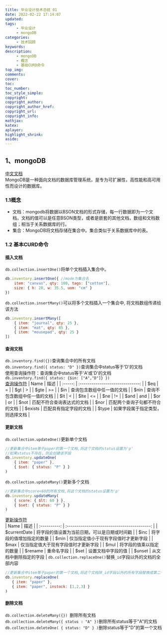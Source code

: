 ```yaml
---
title: 毕业设计技术总结 01
date: 2022-02-22 17:14:07
updated:
tags:
     - 毕业设计
     - mongoDB
categories:
     - 技术回顾
keywords:
description:
     - mongoDB
     - 概念
     - 基础CURD命令
top_img:
comments:
cover:
toc:
toc_number:
toc_style_simple:
copyright:
copyright_author:
copyright_author_href:
copyright_url:
copyright_info:
mathjax:
katex:
aplayer:
highlight_shrink:
aside:
---
```

## 1、mongoDB
[中文文档](https://docs.mongoing.com/)  
MongoDB是一种面向文档的数据库管理系统，是专为可扩展性，高性能和高可用性而设计的数据库。
### 1.1概念
- 文档：mongodb将数据以BSON文档的形式存储，每一行数据即为一个文档，文档的值可以是任意BSON类型，或者是嵌套的其他文档，数组和文档数组；相当于关系数据库的行。  
- 集合：MongoDB将文档存储在集合中。集合类似于关系数据库中的表。
### 1.2 基本CURD命令
#### 插入文档
`db.collection.insertOne()`将单个文档插入集合中。
```javascript
db.inventory.insertOne({ //mode为集合名
    item: "canvas", qty: 100, tags: ["cotton"], 
    size: { h: 28, w: 35.5, uom: "cm" } 
})
```
`db.collection.insertMany()`可以将多个文档插入一个集合中, 将文档数组传递给该方法
```javascript
db.inventory.insertMany([
    { item: "journal", qty: 25 }, 
    { item: "mat", qty: 85 },
    { item: "mousepad", qty: 25 }
])
```
#### 查询文档
`db.inventory.find({})`查询集合中的所有文档  
`db.inventory.find({ status: "D" })`查询集合中status等于'D'的文档  
使用查询操作符：查询集合中status等于'A'或'D'的文档  
`db.inventory.find({ status: {$in: ["A","D"]} })`  
[查询操作符](https://docs.mongodb.com/manual/reference/operator/query/)
|  Name   |               描述               |
| :-----: | :------------------------------: |
|   $eq   |                =                 |
|   $gt   |                >                 |
|  $gte   |                >=                |
|   $in   |    查询包含数组中任一值的文档    |
|  $nin   |   查询不包含数组中任一值的文档   |
|   $lt   |                <                 |
|  $lte   |                <=                |
|   $ne   |                !=                |
|  $and   |               and                |
|   $or   |                or                |
|  $not   |    匹配不符合查询表达式的文档    |
|  $nor   |  匹配两个查询子句都不符合的文档  |
| $exists |      匹配具有指定字段的文档      |
|  $type  | 如果字段属于指定类型，则选择文档 |

#### 更新文档
`db.collection.updateOne()`更新单个文档
```javascript
//更新集合中item等于paper的第一个文档,将这个文档的status设置为'p'
//如果status不存在，则会创建该字段
db.inventory.updateOne( 
    { item: "paper" },
    { $set: { status: "P" } }
)
```
`db.collection.updateMany()`更新多个文档
```javascript
//更新集合中score<60的所有文档,将这个文档的status设置为'p'
db.inventory.updateMany( 
    { score: { $lt: 60 } },
    { $set: { status: "P" } }
)
```
[更新操作符](https://docs.mongodb.com/manual/reference/operator/update/)  
|     Name     |                     描述                     |
| :----------: | :------------------------------------------: |
| $currentDate | 将字段的值设置为当前日期，可以是日期或时间戳 |
|     $inc     |           将字段的值增加指定的数量           |
|     $min     |     仅当指定值小于现有字段值时才更新字段     |
|     $max     |     仅当指定值大于现有字段值时才更新字段     |
|     $mul     |           将字段的值乘以指定的数量           |
|   $rename    |                  重命名字段                  |
|     $set     |              设置文档中字段的值              |
|    $unset    |            从文档中删除指定的字段            |
`db.collection.replaceOne()`替换`_id`字段以外的文档的全部内容
```javascript
//更新集合中item等于paper的第一个文档,将这个文档除_id字段以外的所有字段替换成第二个参数
db.inventory.replaceOne(
   { item: "paper" },
   { item: "paper", instock: [1,2,3] }
)
```
#### 删除文档
`db.collection.deleteMany({}) `删除所有文档  
`db.collection.deleteMany({ status : "A" })`删除所有status等于"A"的文档  
`db.collection.deleteOne( { status: "D" } )`删除status等于"D"的第一个文档